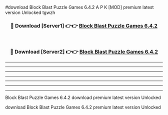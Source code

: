 #download Block Blast Puzzle Games 6.4.2 A P K [MOD] premium latest version Unlocked tgwzh 



<div align="center">
<h3>🔴 Download [Server1] 👉👉 <a href="https://apkdownload1.web.app/">Block Blast Puzzle Games 6.4.2</a></h3><br>

<h3>🔴 Download [Server2] 👉👉 <a href="https://apkdownload1.web.app/">Block Blast Puzzle Games 6.4.2</a></h3>
</div>





----------------------------------------------------------

----------------------------------------------------------

----------------------------------------------------------

----------------------------------------------------------

----------------------------------------------------------

----------------------------------------------------------

----------------------------------------------------------

Block Blast Puzzle Games 6.4.2 download premium latest version Unlocked

download Block Blast Puzzle Games 6.4.2 premium latest version Unlocked
